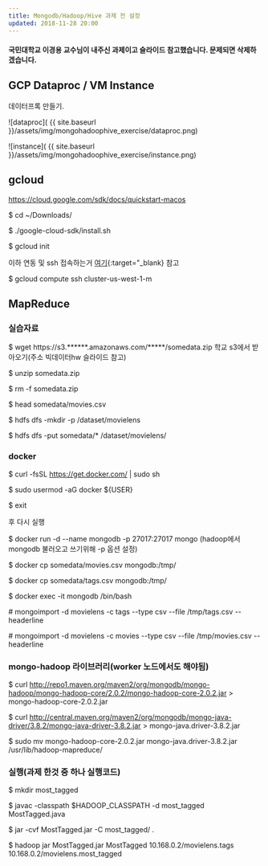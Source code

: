 ```yaml
---
title: Mongodb/Hadoop/Hive 과제 전 설정
updated: 2018-11-28 20:00
---
```


#### 국민대학교 이경용 교수님이 내주신 과제이고 슬라이드 참고했습니다. 문제되면 삭제하겠습니다.


## GCP Dataproc / VM Instance
데이터프록 만들기.

![dataproc]( {{ site.baseurl }}/assets/img/mongohadoophive_exercise/dataproc.png)


![instance]( {{ site.baseurl }}/assets/img/mongohadoophive_exercise/instance.png)


<div class="divider"></div>


## gcloud

https://cloud.google.com/sdk/docs/quickstart-macos

$ cd ~/Downloads/

$ ./google-cloud-sdk/install.sh

$ gcloud init

이하 연동 및 ssh 접속하는거 [여기](https://www.cyberciti.biz/faq/google-cloud-compute-engin-ssh-into-an-instance-from-linux-unix-appleosx/){:target="_blank} 참고

$ gcloud compute ssh cluster-us-west-1-m

<div class="divider"></div>


## MapReduce 


### 실습자료


$ wget https://s3.\*\*\*\*\*\*.amazonaws.com/\*\*\*\*\*/somedata.zip 학교 s3에서 받아오기(주소 빅데이터hw  슬라이드 참고)

$ unzip somedata.zip

$ rm -f somedata.zip

$ head somedata/movies.csv

$ hdfs dfs -mkdir -p /dataset/movielens

$ hdfs dfs -put somedata/* /dataset/movielens/


### docker

$ curl -fsSL https://get.docker.com/ \| sudo sh

$ sudo usermod -aG docker ${USER}

$ exit

후 다시 실행


$ docker run -d --name mongodb -p 27017:27017 mongo  (hadoop에서 mongodb 불러오고 쓰기위해 -p 옵션 설정)

$ docker cp somedata/movies.csv mongodb:/tmp/

$ docker cp somedata/tags.csv mongodb:/tmp/

$ docker exec -it mongodb /bin/bash

\# mongoimport -d movielens -c tags --type csv --file /tmp/tags.csv --headerline

\# mongoimport -d movielens -c movies --type csv --file /tmp/movies.csv --headerline



### mongo-hadoop 라이브러리(worker 노드에서도 해야됨)

$ curl http://repo1.maven.org/maven2/org/mongodb/mongo-hadoop/mongo-hadoop-core/2.0.2/mongo-hadoop-core-2.0.2.jar > mongo-hadoop-core-2.0.2.jar

$ curl http://central.maven.org/maven2/org/mongodb/mongo-java-driver/3.8.2/mongo-java-driver-3.8.2.jar > mongo-java.driver-3.8.2.jar

$ sudo mv mongo-hadoop-core-2.0.2.jar mongo-java.driver-3.8.2.jar /usr/lib/hadoop-mapreduce/


### 실행(과제 한것 중 하나 실행코드)


$ mkdir most_tagged

$ javac -classpath $HADOOP_CLASSPATH -d most_tagged MostTagged.java

$ jar -cvf MostTagged.jar -C most_tagged/ .

$ hadoop jar MostTagged.jar MostTagged 10.168.0.2/movielens.tags 10.168.0.2/movielens.most_tagged

